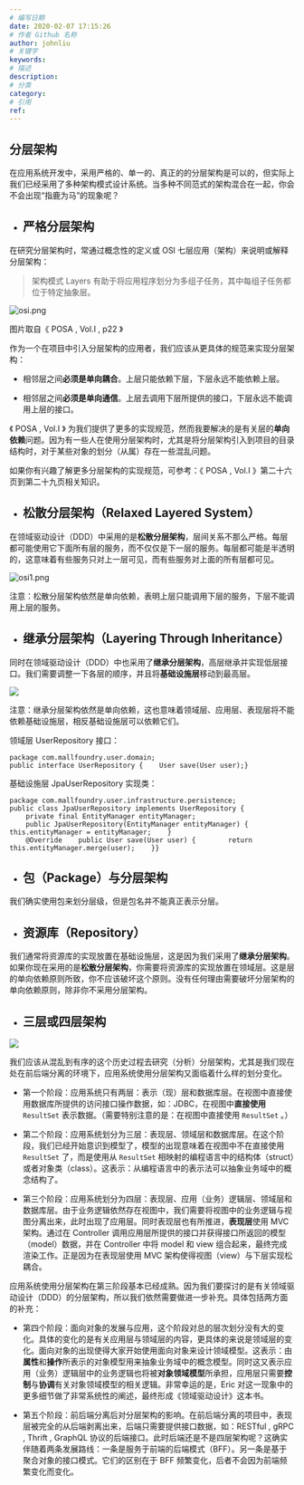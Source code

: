 ```yaml
---
# 编写日期
date: 2020-02-07 17:15:26
# 作者 Github 名称
author: johnliu
# 关键字
keywords:
# 描述
description:
# 分类
category: 
# 引用
ref:
---
```



## **分层架构**

在应用系统开发中，采用严格的、单一的、真正的的分层架构是可以的，但实际上我们已经采用了多种架构模式设计系统。当多种不同范式的架构混合在一起，你会不会出现“指鹿为马”的现象呢？

+   ## **严格分层架构**
    

在研究分层架构时，常通过概念性的定义或 OSI 七层应用（架构）来说明或解释分层架构：

> 架构模式 Layers 有助于将应用程序划分为多组子任务，其中每组子任务都位于特定抽象层。

![osi.png](http://dgiot-1253666439.cos.ap-shanghai-fsi.myqcloud.com/shuwa_tech/zh/backend/dgiot/ddd/osi.png)

图片取自《 POSA , Vol.I , p22 》

作为一个在项目中引入分层架构的应用者，我们应该从更具体的规范来实现分层架构：

+   相邻层之间**必须是单向耦合**。上层只能依赖下层，下层永远不能依赖上层。
    
+   相邻层之间**必须是单向通信**。上层去调用下层所提供的接口，下层永远不能调用上层的接口。
    

《 POSA , Vol.I 》 为我们提供了更多的实现规范，然而我要解决的是有关层的**单向依赖**问题。因为有一些人在使用分层架构时，尤其是将分层架构引入到项目的目录结构时，对于某些对象的划分（从属）存在一些混乱问题。

如果你有兴趣了解更多分层架构的实现规范，可参考：《 POSA , Vol.I 》第二十六页到第二十九页相关知识。

+   ## **松散分层架构（Relaxed Layered System）**
    

在领域驱动设计（DDD）中采用的是**松散分层架构**，层间关系不那么严格。每层都可能使用它下面所有层的服务，而不仅仅是下一层的服务。每层都可能是半透明的，这意味着有些服务只对上一层可见，而有些服务对上面的所有层都可见。

![osi1.png](http://dgiot-1253666439.cos.ap-shanghai-fsi.myqcloud.com/shuwa_tech/zh/backend/dgiot/ddd/osi1.png)

注意：松散分层架构依然是单向依赖，表明上层只能调用下层的服务，下层不能调用上层的服务。

+   ## **继承分层架构（Layering Through Inheritance）**
    

同时在领域驱动设计（DDD）中也采用了**继承分层架构**，高层继承并实现低层接口。我们需要调整一下各层的顺序，并且将**基础设施层**移动到最高层。

![](http://dgiot-1253666439.cos.ap-shanghai-fsi.myqcloud.com/shuwa_tech/zh/backend/dgiot/ddd/osi2.png)

注意：继承分层架构依然是单向依赖，这也意味着领域层、应用层、表现层将不能依赖基础设施层，相反基础设施层可以依赖它们。

领域层 UserRepository 接口：

```auto
package com.mallfoundry.user.domain;
public interface UserRepository {    User save(User user);}
```

基础设施层 JpaUserRepository 实现类：

```auto
package com.mallfoundry.user.infrastructure.persistence;
public class JpaUserRepository implements UserRepository {
    private final EntityManager entityManager;
    public JpaUserRepository(EntityManager entityManager) {        this.entityManager = entityManager;    }
    @Override    public User save(User user) {        return this.entityManager.merge(user);    }}
```

+   ## **包（Package）与分层架构**
    

我们确实使用包来划分层级，但是包名并不能真正表示分层。

+   ## **资源库（Repository）**
    

我们通常将资源库的实现放置在基础设施层，这是因为我们采用了**继承分层架构**。如果你现在采用的是**松散分层架构**，你需要将资源库的实现放置在领域层。这是层的单向依赖原则所致，你不应该破坏这个原则。没有任何理由需要破坏分层架构的单向依赖原则，除非你不采用分层架构。

+   ## **三层或四层架构**
    

![](http://dgiot-1253666439.cos.ap-shanghai-fsi.myqcloud.com/shuwa_tech/zh/backend/dgiot/ddd/osi3.png)

我们应该从混乱到有序的这个历史过程去研究（分析）分层架构，尤其是我们现在处在前后端分离的环境下，应用系统使用分层架构又面临着什么样的划分变化。

+   第一个阶段：应用系统只有两层：表示（现）层和数据库层。在视图中直接使用数据库所提供的访问接口操作数据，如：JDBC，在视图中**直接使用** `ResultSet` 表示数据。（需要特别注意的是：在视图中直接使用 `ResultSet` 。）
    
+   第二个阶段：应用系统划分为三层：表现层、领域层和数据库层。在这个阶段，我们已经开始意识到模型了，模型的出现意味着在视图中不在直接使用 `ResultSet` 了，而是使用从 `ResultSet` 相映射的编程语言中的结构体（struct）或者对象类（class）。这表示：从编程语言中的表示法可以抽象业务域中的概念结构了。
    
+   第三个阶段：应用系统划分为四层：表现层、应用（业务）逻辑层、领域层和数据库层。由于业务逻辑依然存在视图中，我们需要将视图中的业务逻辑与视图分离出来，此时出现了应用层。同时表现层也有所推进，**表现层**使用 MVC 架构。通过在 Controller 调用应用层所提供的接口并获得接口所返回的模型（model）数据，并在 Controller 中将 model 和 view 组合起来，最终完成渲染工作。正是因为在表现层使用 MVC 架构使得视图（view）与下层实现松耦合。
    

应用系统使用分层架构在第三阶段基本已经成熟。因为我们要探讨的是有关领域驱动设计（DDD）的分层架构，所以我们依然需要做进一步补充。具体包括两方面的补充：

+   第四个阶段：面向对象的发展与应用，这个阶段对总的层次划分没有大的变化。具体的变化的是有关应用层与领域层的内容，更具体的来说是领域层的变化。面向对象的出现使得大家开始使用面向对象来设计领域模型。这表示：由**属性**和**操作**所表示的对象模型用来抽象业务域中的概念模型。同时这又表示应用（业务）逻辑层中的业务逻辑也将被**对象领域模型**所承担，应用层只需要**控制**与**协调**有关对象领域模型的相关逻辑。非常幸运的是，Eric 对这一现象中的更多细节做了非常系统性的阐述，最终形成《领域驱动设计》这本书。
    
+   第五个阶段：前后端分离后对分层架构的影响。在前后端分离的项目中，表现层被完全的从后端剥离出来，后端只需要提供接口数据，如：RESTful , gRPC , Thrift , GraphQL 协议的后端接口。此时后端还是不是四层架构呢？这确实伴随着两条发展路线：一条是服务于前端的后端模式（BFF）。另一条是基于聚合对象的接口模式。它们的区别在于 BFF 频繁变化，后者不会因为前端频繁变化而变化。
    



